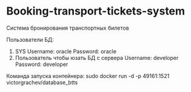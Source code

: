 ﻿# Booking-transport-tickets-system
Система бронирования транспортных билетов

Пользователи БД:
1) SYS
Username: oracle
Password: oracle
2) Пользователь чтобы юзать БД с сервера
Username: developer
Password: developer

Команда запуска контейнера: 
sudo docker run -d -p 49161:1521 victorgrachev/database_btts